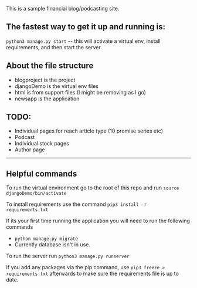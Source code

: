 This is a sample financial blog/podcasting site. 

## The fastest way to get it up and running is:

`python3 manage.py start` -- this will activate a virtual env, install requirements, and then start the server.



## About the file structure
 - blogproject is the project
 - djangoDemo is the virtual env files
 - html is from support files (I might be removing as I go)
 - newsapp is the application
 
 ## TODO:
 - Individual pages for reach article type (10 promise series etc)
 - Podcast
 - Individual stock pages
 - Author page




 ----
## Helpful commands 

 To run the virtual environment go to the root of this repo and run `source djangoDemo/bin/activate` 

To install requirements use the command `pip3 install -r requirements.txt`

If its your first time running the application you will need to run the following commands
- `python manage.py migrate` 
- Currently database isn't in use.

To run the server run `python3 manage.py runserver`

If you add any packages via the pip command, use `pip3 freeze > requirements.txt` afterwards to make sure the requirements file is up to date.
